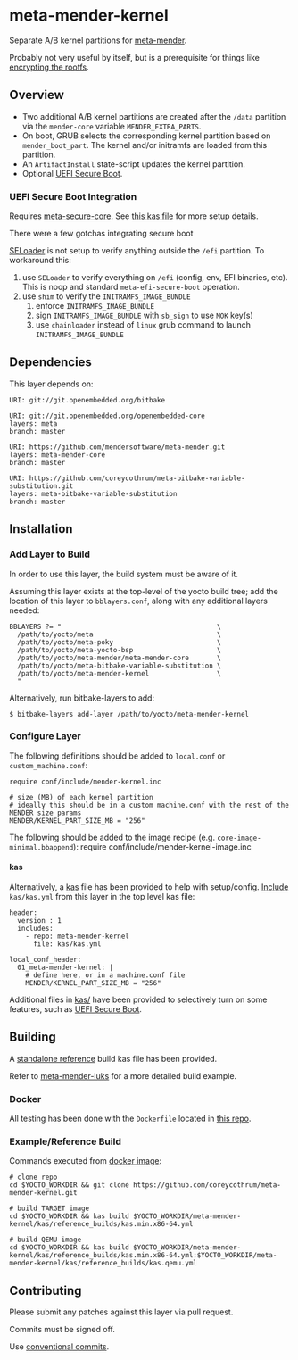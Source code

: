 # meta-mender-kernel
Separate A/B kernel partitions for [meta-mender](https://github.com/mendersoftware/meta-mender).

Probably not very useful by itself, but is a prerequisite for things like [encrypting the rootfs](https://github.com/coreycothrum/meta-mender-luks).

## Overview
* Two additional A/B kernel partitions are created after the ``/data`` partition via the ``mender-core`` variable ``MENDER_EXTRA_PARTS``.
* On boot, GRUB selects the corresponding kernel partition based on ``mender_boot_part``. The kernel and/or initramfs are loaded from this partition.
* An ``ArtifactInstall`` state-script updates the kernel partition.
* Optional [UEFI Secure Boot](#uefi-secure-boot-integration).

### UEFI Secure Boot Integration
Requires [meta-secure-core](https://github.com/jiazhang0/meta-secure-core). See [this kas file](kas/kas.efi-secure-boot.yml) for more setup details.

There were a few gotchas integrating secure boot

[SELoader](https://github.com/jiazhang0/SELoader) is not setup to verify anything outside the ``/efi`` partition. To workaround this:
1. use ``SELoader`` to verify everything on ``/efi`` (config, env, EFI binaries, etc). This is noop and standard ``meta-efi-secure-boot`` operation.
1. use ``shim`` to verify the ``INITRAMFS_IMAGE_BUNDLE``
    1. enforce ``INITRAMFS_IMAGE_BUNDLE``
    1. sign ``INITRAMFS_IMAGE_BUNDLE`` with ``sb_sign`` to use ``MOK`` key(s)
    1. use ``chainloader`` instead of ``linux`` grub command to launch ``INITRAMFS_IMAGE_BUNDLE``

## Dependencies
This layer depends on:

    URI: git://git.openembedded.org/bitbake

    URI: git://git.openembedded.org/openembedded-core
    layers: meta
    branch: master

    URI: https://github.com/mendersoftware/meta-mender.git
    layers: meta-mender-core
    branch: master

    URI: https://github.com/coreycothrum/meta-bitbake-variable-substitution.git
    layers: meta-bitbake-variable-substitution
    branch: master

## Installation
### Add Layer to Build
In order to use this layer, the build system must be aware of it.

Assuming this layer exists at the top-level of the yocto build tree; add the location of this layer to ``bblayers.conf``, along with any additional layers needed:

    BBLAYERS ?= "                                       \
      /path/to/yocto/meta                               \
      /path/to/yocto/meta-poky                          \
      /path/to/yocto/meta-yocto-bsp                     \
      /path/to/yocto/meta-mender/meta-mender-core       \
      /path/to/yocto/meta-bitbake-variable-substitution \
      /path/to/yocto/meta-mender-kernel                 \
      "

Alternatively, run bitbake-layers to add:

    $ bitbake-layers add-layer /path/to/yocto/meta-mender-kernel

### Configure Layer
The following definitions should be added to ``local.conf`` or ``custom_machine.conf``:

    require conf/include/mender-kernel.inc

    # size (MB) of each kernel partition
    # ideally this should be in a custom machine.conf with the rest of the MENDER size params
    MENDER/KERNEL_PART_SIZE_MB = "256"

The following should be added to the image recipe (e.g. ``core-image-minimal.bbappend``):
    require conf/include/mender-kernel-image.inc

#### kas
Alternatively, a [kas](https://github.com/siemens/kas) file has been provided to help with setup/config. [Include](https://kas.readthedocs.io/en/latest/userguide.html#including-configuration-files-from-other-repos) `kas/kas.yml` from this layer in the top level kas file:

    header:
      version : 1
      includes:
        - repo: meta-mender-kernel
          file: kas/kas.yml

    local_conf_header:
      01_meta-mender-kernel: |
        # define here, or in a machine.conf file
        MENDER/KERNEL_PART_SIZE_MB = "256"

Additional files in [kas/](kas/) have been provided to selectively turn on some features, such as [UEFI Secure Boot](#uefi-secure-boot-integration).

## Building
A [standalone reference](kas/reference_builds/kas.min.x86-64.yml) build kas file has been provided.

Refer to [meta-mender-luks](https://github.com/coreycothrum/meta-mender-luks) for a more detailed build example.

### Docker
All testing has been done with the `Dockerfile` located in [this repo](https://github.com/coreycothrum/yocto-builder-docker).

### Example/Reference Build
Commands executed from [docker image](https://github.com/coreycothrum/meta-mender-luks#docker):

    # clone repo
    cd $YOCTO_WORKDIR && git clone https://github.com/coreycothrum/meta-mender-kernel.git

    # build TARGET image
    cd $YOCTO_WORKDIR && kas build $YOCTO_WORKDIR/meta-mender-kernel/kas/reference_builds/kas.min.x86-64.yml

    # build QEMU image
    cd $YOCTO_WORKDIR && kas build $YOCTO_WORKDIR/meta-mender-kernel/kas/reference_builds/kas.min.x86-64.yml:$YOCTO_WORKDIR/meta-mender-kernel/kas/reference_builds/kas.qemu.yml

## Contributing
Please submit any patches against this layer via pull request.

Commits must be signed off.

Use [conventional commits](https://www.conventionalcommits.org/).
